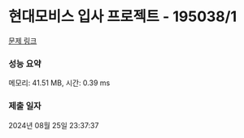 # 현대모비스 입사 프로젝트 - 195038/1 

[문제 링크](https://level.goorm.io/exam/195038/%ED%98%84%EB%8C%80%EB%AA%A8%EB%B9%84%EC%8A%A4-%EC%9E%85%EC%82%AC-%ED%94%84%EB%A1%9C%EC%A0%9D%ED%8A%B8/quiz/1) 

### 성능 요약

메모리: 41.51 MB, 시간: 0.39 ms

### 제출 일자

2024년 08월 25일 23:37:37

